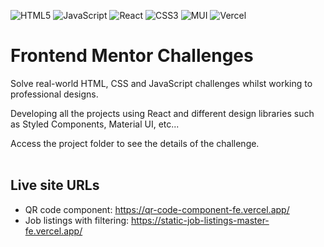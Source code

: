 

![HTML5](https://img.shields.io/badge/html5-%23E34F26.svg?style=for-the-badge&logo=html5&logoColor=white)
![JavaScript](https://img.shields.io/badge/javascript-%23323330.svg?style=for-the-badge&logo=javascript&logoColor=%23F7DF1E)
![React](https://img.shields.io/badge/react-%2320232a.svg?style=for-the-badge&logo=react&logoColor=%2361DAFB)
![CSS3](https://img.shields.io/badge/css3-%231572B6.svg?style=for-the-badge&logo=css3&logoColor=white)
![MUI](https://img.shields.io/badge/MUI-%230081CB.svg?style=for-the-badge&logo=mui&logoColor=white)
![Vercel](https://img.shields.io/badge/vercel-%23000000.svg?style=for-the-badge&logo=vercel&logoColor=white)


# Frontend Mentor Challenges

Solve real-world HTML, CSS and JavaScript challenges whilst working to professional designs.

Developing all the projects using React and different design libraries such as Styled Components, Material UI, etc...

Access the project folder to see the details of the challenge.
<br />
<br />

## Live site URLs

- QR code component: https://qr-code-component-fe.vercel.app/
- Job listings with filtering: https://static-job-listings-master-fe.vercel.app/
